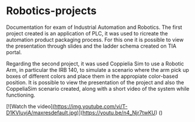 # Robotics-projects

Documentation for exam of Industrial Automation and Robotics.
The first project created is an application of PLC, it was used to ricreate the automation product packaging process.
For this one it is possible to view the presentation through slides and the ladder schema created on TIA portal.



Regarding the second project, it was used Coppielia Sim to use a Robotic Arm, in particular the IRB 140, to simulate a scenario where the arm pick up
boxes of different colors and place them in the appropiate color-based position.
It is possible to view the presentation of the project and also the CoppeliaSim scenario created, along with a short video of the system while functioning.


[![Watch the video][(https://img.youtube.com/vi/T-D1KVIuvjA/maxresdefault.jpg)](https://youtu.be/T-D1KVIuvjA)](https://youtu.be/n4_Njr7twKU)
()
